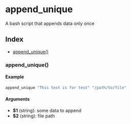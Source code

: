 # append_unique

A bash script that appends data only once
## Index

* [append_unique()](#append_unique)

### append_unique()

#### Example

```bash
append_unique "This text is for test" "/path/to/file"
```

#### Arguments

* **$1** (string): some data to append
* **$2** (string): file path

